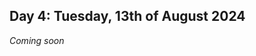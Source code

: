 **Day 4: Tuesday, 13th of August 2024**
-------------------
_Coming soon_

<!--- 
**Schedule: MRI artefacts**

|     Topic     |   Documents    |    Videos    |
| ------------- | ------------- | ------------- | 
|        |          |          |
|             |          |          |
|             |          |          |
|             |          |          |
|             |          |          |
|             |          |          |
|             |          |          |
|             |          |          |



----------------------------
**Documents**

1. 


**Videos** 

1. 
--->
   
<!--- Commenting --->

<!---
----------------------------
**References:**
1.  


----------------------------



 Name, " " Youtube, uploaded by   , date, link. 

Use Scribbr for youtuebe citation generations (APA 7)  --->
